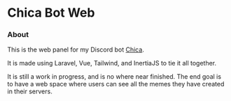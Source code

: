 # Chica Bot Web

### About
This is the web panel for my Discord bot [Chica](https://github.com/driedsponge/chica).

It is made using Laravel, Vue, Tailwind, and InertiaJS to tie it all together.

It is still a work in progress, and is no where near finished. The end goal is to have a web space where users can see all the memes they have created in their servers.
